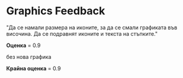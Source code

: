 
# Graphics Feedback #
"Да се намали размера на иконите, за да се смали графиката във височина.
Да се подравнят иконите и текста на стъпките."

**Оценка** = 0.9

без нова графика

**Крайна оценка** = 0.9
